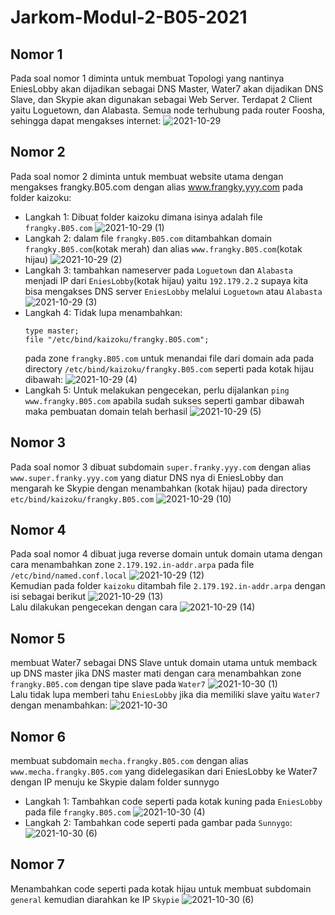 # Jarkom-Modul-2-B05-2021

## Nomor 1
Pada soal nomor 1 diminta untuk membuat Topologi yang nantinya EniesLobby akan dijadikan sebagai DNS Master, Water7 akan dijadikan DNS Slave, dan Skypie akan digunakan sebagai Web Server. Terdapat 2 Client yaitu Loguetown, dan Alabasta. Semua node terhubung pada router Foosha, sehingga dapat mengakses internet:
![2021-10-29](https://user-images.githubusercontent.com/71221969/139354127-69f0f318-e934-4337-8240-a2521002b7f9.png)

## Nomor 2
Pada soal nomor 2 diminta untuk membuat website utama dengan mengakses frangky.B05.com dengan alias www.frangky.yyy.com pada folder kaizoku:
 - Langkah 1: Dibuat folder kaizoku dimana isinya adalah file `frangky.B05.com`
   ![2021-10-29 (1)](https://user-images.githubusercontent.com/71221969/139354593-79d7c23b-e23b-4fe0-beff-22d8bf759dd2.png)
 - Langkah 2: dalam file `frangky.B05.com` ditambahkan domain `frangky.B05.com`(kotak merah) dan alias `www.frangky.B05.com`(kotak hijau)
   ![2021-10-29 (2)](https://user-images.githubusercontent.com/71221969/139354859-de08b1a1-e829-4141-b1c7-bd27f39cb8e5.png)
 - Langkah 3: tambahkan nameserver pada `Loguetown` dan `Alabasta` menjadi IP dari `EniesLobby`(kotak hijau) yaitu `192.179.2.2` supaya kita bisa mengakses DNS server `EniesLobby` melalui `Loguetown` atau `Alabasta`
   ![2021-10-29 (3)](https://user-images.githubusercontent.com/71221969/139355259-18d5ecd6-4b58-4f12-8c02-86c451d4f6c8.png)
 - Langkah 4: Tidak lupa menambahkan:
   ```
   type master;
   file "/etc/bind/kaizoku/frangky.B05.com";
   ```
   pada zone `frangky.B05.com` untuk menandai file dari domain ada pada directory `/etc/bind/kaizoku/frangky.B05.com` seperti pada kotak hijau dibawah:
   ![2021-10-29 (4)](https://user-images.githubusercontent.com/71221969/139355780-ff24c7f5-4562-4d34-8d33-ece4ff108db7.png)
 - Langkah 5: Untuk melakukan pengecekan, perlu dijalankan `ping www.frangky.B05.com` apabila sudah sukses seperti gambar dibawah maka pembuatan domain telah berhasil
   ![2021-10-29 (5)](https://user-images.githubusercontent.com/71221969/139356064-14e90e9d-c4f3-4ef7-8599-39455b149f8f.png)

## Nomor 3
Pada soal nomor 3 dibuat subdomain `super.franky.yyy.com` dengan alias `www.super.franky.yyy.com` yang diatur DNS nya di EniesLobby dan mengarah ke Skypie dengan menambahkan (kotak hijau) pada directory `etc/bind/kaizoku/frangky.B05.com`
![2021-10-29 (10)](https://user-images.githubusercontent.com/71221969/139470390-ce66eb1b-ceb3-4628-8b23-a98aeada394a.png)

## Nomor 4
Pada soal nomor 4 dibuat juga reverse domain untuk domain utama dengan cara menambahkan zone `2.179.192.in-addr.arpa` pada file `/etc/bind/named.conf.local`
![2021-10-29 (12)](https://user-images.githubusercontent.com/71221969/139472726-000102fa-099e-4470-b213-7d1196755bce.png)<br>
Kemudian pada folder `kaizoku` ditambah file `2.179.192.in-addr.arpa` dengan isi sebagai berikut
![2021-10-29 (13)](https://user-images.githubusercontent.com/71221969/139473069-35bedb44-4edd-4410-b193-76134a87f810.png)<br>
Lalu dilakukan pengecekan dengan cara 
![2021-10-29 (14)](https://user-images.githubusercontent.com/71221969/139473326-5a7f5ea3-1127-4431-ad79-58eeaf2ffba7.png)

## Nomor 5
membuat Water7 sebagai DNS Slave untuk domain utama untuk memback up DNS master jika DNS master mati dengan cara menambahkan zone `frangky.B05.com` dengan tipe slave pada `Water7`
![2021-10-30 (1)](https://user-images.githubusercontent.com/71221969/139519380-4bc7adb0-cc00-4c47-a31e-7b6a3bd9467b.png)<br>
Lalu tidak lupa memberi tahu `EniesLobby` jika dia memiliki slave yaitu `Water7` dengan menambahkan:
![2021-10-30](https://user-images.githubusercontent.com/71221969/139519894-318c097a-1bc1-4abc-bfb3-cf2c8258dad8.png)

## Nomor 6
membuat subdomain `mecha.frangky.B05.com` dengan alias `www.mecha.frangky.B05.com` yang didelegasikan dari EniesLobby ke Water7 dengan IP menuju ke Skypie dalam folder sunnygo

 - Langkah 1: Tambahkan code seperti pada kotak kuning pada `EniesLobby` pada file `frangky.B05.com`
![2021-10-30 (4)](https://user-images.githubusercontent.com/71221969/139529227-afbdd785-4e8b-49ff-a7cf-94f58a3ace70.png)
 - Langkah 2: Tambahkan code seperti pada gambar pada `Sunnygo`:
![2021-10-30 (6)](https://user-images.githubusercontent.com/71221969/139529386-925dcdcb-b2c2-4f11-91cd-b31ebd5e0ee7.png)

## Nomor 7
Menambahkan code seperti pada kotak hijau untuk membuat subdomain `general` kemudian diarahkan ke IP `Skypie`
![2021-10-30 (6)](https://user-images.githubusercontent.com/71221969/139529460-2917008f-502f-45b4-89c0-4b763973181c.png)


